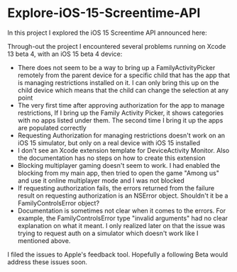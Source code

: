 # Explore-iOS-15-Screentime-API

In this project I explored the iOS 15 Screentime API announced here:

Through-out the project I encountered several problems running on Xcode 13 beta 4, with an iOS 15 beta 4 device:

- There does not seem to be a way to bring up a FamilyActivityPicker remotely from the parent device for a specific child that has the app that is managing restrictions installed on it. I can only bring this up on the child device which means that the child can change the selection at any point
- The very first time after approving authorization for the app to manage restrictions, If I bring up the Family Activity Picker, it shows categories with no apps listed under them. The second time I bring it up the apps are populated correctly
- Requesting Authorization for managing restrictions doesn't work on an iOS 15 simulator, but only on a real device with iOS 15 installed
- I don't see an Xcode extension template for DeviceActivity Monitor. Also the documentation has no steps on how to create this extension
- Blocking multiplayer gaming doesn't seem to work. I had enabled the blocking from my main app, then tried to open the game "Among us" and use it online multiplayer mode and I was not blocked
- If requesting authorization fails, the errors returned from the failure result on requesting authorization is an NSError object. Shouldn't it be a FamilyControlsError object? 
- Documentation is sometimes not clear when it comes to the errors. For example, the FamilyControlsError type "invalid arguments" had no clear explanation on what it meant. I only realized later on that the issue was trying to request auth on a simulator which doesn't work like I mentioned above.

I filed the issues to Apple's feedback tool. Hopefully a following Beta would address these issues soon.
